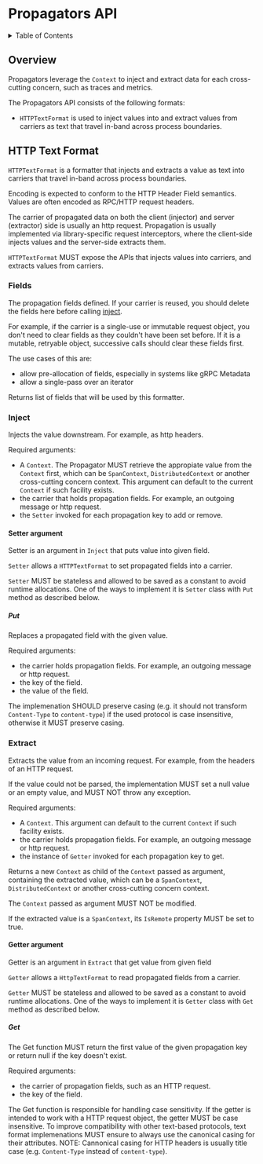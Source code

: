 # Propagators API

<details>
<summary>
Table of Contents
</summary>

- [Overview] (#overview)
- [HTTP Text Format](#http-text-format)
  - [Fields](#fields)
  - [Inject](#inject)
    - [Setter argument](#setter)
      - [Put](#put)
  - [Extract](#extract)
    - [Getter argument](#getter)
      - [Get](#get)

</details>

## Overview

Propagators leverage the `Context` to inject and extract
data for each cross-cutting concern, such as traces and metrics.

The Propagators API consists of the following formats:

- `HTTPTextFormat` is used to inject values into and extract values from carriers as text that travel
  in-band across process boundaries.

## HTTP Text Format

`HTTPTextFormat` is a formatter that injects and extracts a value as text into carriers that
travel in-band across process boundaries.

Encoding is expected to conform to the HTTP Header Field semantics. Values are often encoded as
RPC/HTTP request headers.

The carrier of propagated data on both the client (injector) and server (extractor) side is
usually an http request. Propagation is usually implemented via library-specific request
interceptors, where the client-side injects values and the server-side extracts them.

`HTTPTextFormat` MUST expose the APIs that injects values into carriers,
and extracts values from carriers.

### Fields

The propagation fields defined. If your carrier is reused, you should delete the fields here
before calling [inject](#inject).

For example, if the carrier is a single-use or immutable request object, you don't need to
clear fields as they couldn't have been set before. If it is a mutable, retryable object,
successive calls should clear these fields first.

The use cases of this are:

- allow pre-allocation of fields, especially in systems like gRPC Metadata
- allow a single-pass over an iterator

Returns list of fields that will be used by this formatter.

### Inject

Injects the value downstream. For example, as http headers.

Required arguments:

- A `Context`. The Propagator MUST retrieve the appropiate value from the `Context` first, which can be `SpanContext`, `DistributedContext` or another cross-cutting concern context. This argument can default to the current `Context` if such facility exists.
- the carrier that holds propagation fields. For example, an outgoing message or http request.
- the `Setter` invoked for each propagation key to add or remove.

#### Setter argument

Setter is an argument in `Inject` that puts value into given field.

`Setter` allows a `HTTPTextFormat` to set propagated fields into a carrier.

`Setter` MUST be stateless and allowed to be saved as a constant to avoid runtime allocations. One of the ways to implement it is `Setter` class with `Put` method as described below.

##### Put

Replaces a propagated field with the given value.

Required arguments:

- the carrier holds propagation fields. For example, an outgoing message or http request.
- the key of the field.
- the value of the field.

The implemenation SHOULD preserve casing (e.g. it should not transform `Content-Type` to `content-type`) if the used protocol is case insensitive, otherwise it MUST preserve casing.

### Extract

Extracts the value from an incoming request. For example, from the headers of an HTTP request.

If the value could not be parsed, the implementation MUST set a null value or
an empty value, and MUST NOT throw any exception.

Required arguments:

- A `Context`. This argument can default to the current `Context` if such facility exists.
- the carrier holds propagation fields. For example, an outgoing message or http request.
- the instance of `Getter` invoked for each propagation key to get.

Returns a new `Context` as child of the `Context` passed as argument,
containing the extracted value, which can be a `SpanContext`,
`DistributedContext` or another cross-cutting concern context.

The `Context` passed as argument MUST NOT be modified.

If the extracted value is a `SpanContext`, its `IsRemote` property MUST be set to true.

#### Getter argument

Getter is an argument in `Extract` that get value from given field

`Getter` allows a `HttpTextFormat` to read propagated fields from a carrier.

`Getter` MUST be stateless and allowed to be saved as a constant to avoid runtime allocations. One of the ways to implement it is `Getter` class with `Get` method as described below.

##### Get

The Get function MUST return the first value of the given propagation key or return null if the key doesn't exist.

Required arguments:

- the carrier of propagation fields, such as an HTTP request.
- the key of the field.

The Get function is responsible for handling case sensitivity. If the getter is intended to work with a HTTP request object, the getter MUST be case insensitive. To improve compatibility with other text-based protocols, text format implemenations MUST ensure to always use the canonical casing for their attributes. NOTE: Cannonical casing for HTTP headers is usually title case (e.g. `Content-Type` instead of `content-type`).
